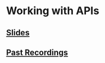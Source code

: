 # Working with APIs

## [Slides](https://docs.google.com/presentation/d/1jciXcTI7eO4NX3I6AG-4RE5AhG4_ba6ldAMcEThL3B8/edit?usp=share_link)

## [Past Recordings](https://www.notion.so/4635b099f414404d929a08255ecdc4f0?v=ce200b1933234aa0b0dddfb1ee714cf7&p=056072fa80eb4cc898857f0133f462b7&pm=s)